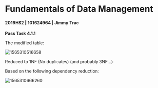 # Fundamentals of Data Management

#### 2019HS2 |  101624964 | Jimmy Trac 

**Pass Task 4.1.1**

The modified table:



![1565310516658](H:\repos\fundamentals-of-data-management\pt4.1.1\pt4.1.1.assets\1565310516658.png)

Reduced to 1NF (No duplicates) (and probably 3NF...)

Based on the following dependency reduction:

![1565310666260](H:\repos\fundamentals-of-data-management\pt4.1.1\pt4.1.1.assets\1565310666260.png)